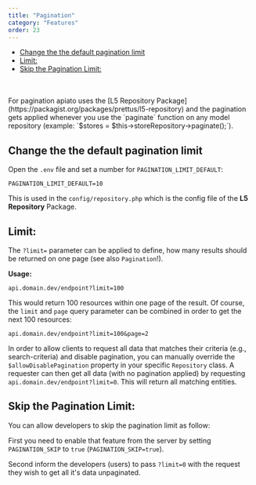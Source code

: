 ```yaml
---
title: "Pagination"
category: "Features"
order: 23
---
```


- [Change the the default pagination limit](#change-the-the-default-pagination-limit)
- [Limit:](#limit)
- [Skip the Pagination Limit:](#skip-the-pagination-limit)

<br>
<br>
For pagination apiato uses the [L5 Repository Package](https://packagist.org/packages/prettus/l5-repository) and the
pagination gets applied whenever you use the `paginate` function on any model repository
(example: `$stores = $this->storeRepository->paginate();`).

<a name="change-the-the-default-pagination-limit"></a>

## Change the the default pagination limit

Open the `.env` file and set a number for `PAGINATION_LIMIT_DEFAULT`:

```env
PAGINATION_LIMIT_DEFAULT=10
```

This is used in the `config/repository.php` which is the config file of the **L5 Repository** Package.

<a name="limit"></a>

## Limit:

The `?limit=` parameter can be applied to define, how many results should be returned on one page (see also `Pagination`!).

**Usage:**

```
api.domain.dev/endpoint?limit=100
```

This would return 100 resources within one page of the result. Of course, the `limit` and `page` query parameter can be
combined in order to get the next 100 resources:

```
api.domain.dev/endpoint?limit=100&page=2
```

In order to allow clients to request all data that matches their criteria (e.g., search-criteria) and disable pagination,
you can manually override the `$allowDisablePagination` property in your specific `Repository` class. A requester can then
get all data (with no pagination applied) by requesting `api.domain.dev/endpoint?limit=0`. This will return all matching
entities.


<a name="skip-the-pagination-limit"></a>

## Skip the Pagination Limit:

You can allow developers to skip the pagination limit as follow:

First you need to enable that feature from the server by setting `PAGINATION_SKIP` to `true` (`PAGINATION_SKIP=true`).

Second inform the developers (users) to pass `?limit=0` with the request they wish to get all it's data unpaginated.  
